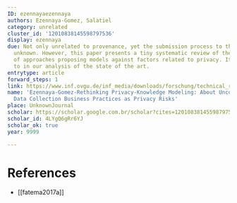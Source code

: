 ```yaml
---
ID: ezennayaezennaya
authors: Ezennaya-Gomez, Salatiel
category: unrelated
cluster_id: '12010838145598797536'
display: ezennaya
due: Not only unrelated to provenance, yet the submission process to this place is
  unknown. However, this paper presents a tiny systematic review of the literature
  of approaches proposing models against factors related to privacy. It can be useful
  to in our analysis of the state of the art.
entrytype: article
forward_steps: 1
link: https://www.inf.ovgu.de/inf_media/downloads/forschung/technical_reports_und_preprints/2020/TechnicalReport+03_2020-p-8396.pdf
name: 'Ezennaya-Gomez-Rethinking Privacy-Knowledge Modeling: About Uncovering Accepted
  Data Collection Business Practices as Privacy Risks'
place: UnknownJournal
scholar: https://scholar.google.com.br/scholar?cites=12010838145598797536&as_sdt=2005&sciodt=0,5&hl=en
scholar_id: 4LYgQ6gRr6YJ
scholar_ok: true
year: 9999

---
```


# References

- [[fatema2017a]]
